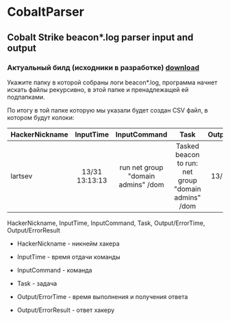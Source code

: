# CobaltParser
 ## Cobalt Strike beacon*.log parser input and output
 ### Актуальный билд (исходники в разработке) [download](https://github.com/lartsev1337/Cobalt-Strike-Parser/releases/download/CobaltStrike_beacon_parser/CobaltParser.exe)
 Укажите папку в которой собраны логи beacon*.log, программа начнет искать файлы рекурсивно, в этой папке и пренадлежащей ей подпапками.
  
 По итогу в той папке которую мы указали будет создан CSV файл, в котором будут колоки:
 
 | HackerNickname | InputTime | InputCommand | Task | Output/ErrorTime | Output/ErrorResult |
 |:---------|:--------:|:--------:|:--------:|:--------:|---------:|
 | lartsev | 13/31 13:13:13 | run net group "domain admins" \/dom | <T1059> Tasked beacon to run: net group "domain admins" \/dom| 13/31 14:14:14 | чёта-там |

 
 HackerNickname, InputTime, InputCommand, Task, Output/ErrorTime, Output/ErrorResult
 
 + HackerNickname - никнейм хакера
 
 + InputTime - время отдачи команды
 
 + InputCommand - команда
 
 + Task - задача
 
 + Output/ErrorTime - время выполнения и получения ответа 
 
 + Output/ErrorResult - ответ хакеру
 

